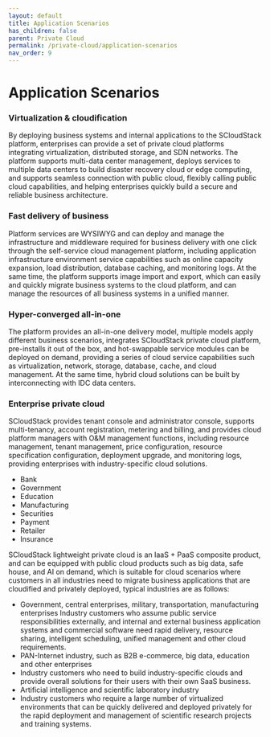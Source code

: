 ```yaml
---
layout: default
title: Application Scenarios
has_children: false
parent: Private Cloud
permalink: /private-cloud/application-scenarios
nav_order: 9
---
```


# Application Scenarios

### Virtualization & cloudification
By deploying business systems and internal applications to the SCloudStack platform, enterprises can provide a set of private cloud platforms integrating virtualization, distributed storage, and SDN networks. The platform supports multi-data center management, deploys services to multiple data centers to build disaster recovery cloud or edge computing, and supports seamless connection with public cloud, flexibly calling public cloud capabilities, and helping enterprises quickly build a secure and reliable business architecture.

### Fast delivery of business
Platform services are WYSIWYG and can deploy and manage the infrastructure and middleware required for business delivery with one click through the self-service cloud management platform, including application infrastructure environment service capabilities such as online capacity expansion, load distribution, database caching, and monitoring logs. At the same time, the platform supports image import and export, which can easily and quickly migrate business systems to the cloud platform, and can manage the resources of all business systems in a unified manner.

### Hyper-converged all-in-one
The platform provides an all-in-one delivery model, multiple models apply different business scenarios, integrates SCloudStack private cloud platform, pre-installs it out of the box, and hot-swappable service modules can be deployed on demand, providing a series of cloud service capabilities such as virtualization, network, storage, database, cache, and cloud management. At the same time, hybrid cloud solutions can be built by interconnecting with IDC data centers.

### Enterprise private cloud
SCloudStack provides tenant console and administrator console, supports multi-tenancy, account registration, metering and billing, and provides cloud platform managers with O&M management functions, including resource management, tenant management, price configuration, resource specification configuration, deployment upgrade, and monitoring logs, providing enterprises with industry-specific cloud solutions.

- Bank
- Government
- Education
- Manufacturing
- Securities
- Payment
- Retailer
- Insurance

SCloudStack lightweight private cloud is an IaaS + PaaS composite product, and can be equipped with public cloud products such as big data, safe house, and AI on demand, which is suitable for cloud scenarios where customers in all industries need to migrate business applications that are cloudified and privately deployed, typical industries are as follows:
- Government, central enterprises, military, transportation, manufacturing enterprises
Industry customers who assume public service responsibilities externally, and internal and external business application systems and commercial software need rapid delivery, resource sharing, intelligent scheduling, unified management and other cloud requirements.
- PAN-Internet industry, such as B2B e-commerce, big data, education and other enterprises
- Industry customers who need to build industry-specific clouds and provide overall solutions for their users with their own SaaS business.
- Artificial intelligence and scientific laboratory industry
- Industry customers who require a large number of virtualized environments that can be quickly delivered and deployed privately for the rapid deployment and management of scientific research projects and training systems.